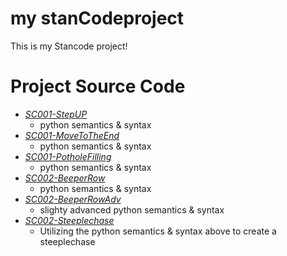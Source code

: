 # my stanCodeproject
This is my Stancode project!
# Project Source Code
- *[SC001-StepUP](StepUp.py)* 
  -  python semantics & syntax 
- *[SC001-MoveToTheEnd](MoveToTheEnd.py)*   
  -  python semantics & syntax
- *[SC001-PotholeFilling](PotholeFilling.py)* 
  -  python semantics & syntax
- *[SC002-BeeperRow](BeeperRow.py)*
  -  python semantics & syntax
- *[SC002-BeeperRowAdv](BeeperRowAdv.py)*
  -  slighty advanced python semantics & syntax
- *[SC002-Steeplechase](Steeplechase.py)*
  -  Utilizing the python semantics & syntax above to create a steeplechase
